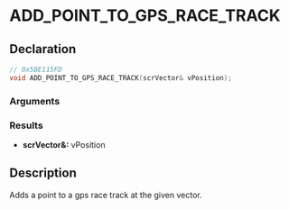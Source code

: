 # ADD_POINT_TO_GPS_RACE_TRACK

## Declaration
```cpp
// 0x5BE115FD
void ADD_POINT_TO_GPS_RACE_TRACK(scrVector& vPosition);
```

### Arguments

### Results
- **scrVector&:** vPosition

## Description
Adds a point to a gps race track at the given vector.